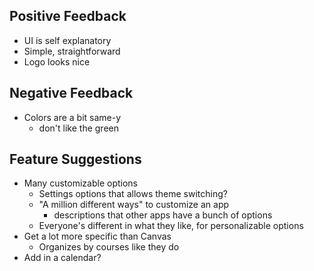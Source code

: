 ## Positive Feedback
- UI is self explanatory
- Simple, straightforward
- Logo looks nice

## Negative Feedback
- Colors are a bit same-y
  - don't like the green

## Feature Suggestions
- Many customizable options
  - Settings options that allows theme switching? 
  - "A million different ways" to customize an app
    - descriptions that other apps have a bunch of options
  - Everyone's different in what they like, for personalizable options
- Get a lot more specific than Canvas
  - Organizes by courses like they do
- Add in a calendar?
